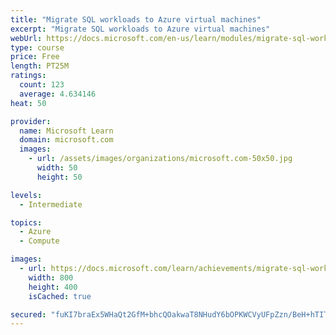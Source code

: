 ```yaml
---
title: "Migrate SQL workloads to Azure virtual machines"
excerpt: "Migrate SQL workloads to Azure virtual machines"
webUrl: https://docs.microsoft.com/en-us/learn/modules/migrate-sql-workloads-azure-virtual-machines/
type: course
price: Free
length: PT25M
ratings:
  count: 123
  average: 4.634146
heat: 50

provider:
  name: Microsoft Learn
  domain: microsoft.com
  images:
    - url: /assets/images/organizations/microsoft.com-50x50.jpg
      width: 50
      height: 50

levels:
  - Intermediate

topics:
  - Azure
  - Compute

images:
  - url: https://docs.microsoft.com/learn/achievements/migrate-sql-workloads-to-azure-virtual-machines-social.png
    width: 800
    height: 400
    isCached: true

secured: "fuKI7braEx5WHaQt2GfM+bhcQOakwaT8NHudY6bOPKWCVyUFpZzn/BeH+hTITg9yYdBzkgu7MYjv0/kQuMcGCxE+4u9rvwWlZl9+6CGZjsHXsKrWR9f1CvN8f4w9vRc65aoh+Vsz1MY4zzdZaAtMOgmwpVfT7CborbEZ2eyQbrsVkaYlPGHM9RIdABh7kEf57FqpD7PSFBUHoBrXysla3Im21n4DTLTwEMADMvVkAgksX+t4GucwuEwZ4eRNiph1OXdRr5k+gPNbfQGbVeLavIEwzEZOIJJOb7LeQXMSZwgCyLp0KYU+GXsGjf4NOwa+nMyhKNyJwi1y+fgfWJ/pnKceNUfldo7lW9BXxSB7ZG+0ybL/he3ZHQ8fbwzF2uJGtbVTwjn1XFaZjXpHrRYT1GXYc8UmFycT5oRM7VvHrRc=;Hh11NFwwSy34blb0M0m4sQ=="
---
```


